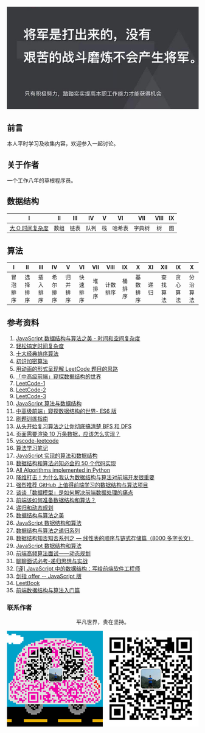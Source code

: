 ![image](./img/timg.jpg)
<br>

## 前言

本人平时学习及收集内容，欢迎参入一起讨论。

## 关于作者

一个工作八年的草根程序员。

## 数据结构

|                                                                     I                                                                     |  II  | III  |  IV  |  V  |   VI   |  VII   | VIII | IX  |
| :---------------------------------------------------------------------------------------------------------------------------------------: | :--: | :--: | :--: | :-: | :----: | :----: | :--: | :-: |
| [大 O 时间复杂度](https://github.com/cs-learning-record/algorithm/blob/master/%E5%A4%A7O%E6%97%B6%E9%97%B4%E5%A4%8D%E6%9D%82%E5%BA%A6.md) | 数组 | 链表 | 队列 | 栈  | 哈希表 | 字典树 |  树  | 图  |

## 算法

|    I     |    II    |   III    |    IV    |    V     |    VI    |  VII   |   VIII   |   IX   |    X     |  XI  |   XII    |    IX    |    X     |
| :------: | :------: | :------: | :------: | :------: | :------: | :----: | :------: | :----: | :------: | :--: | :------: | :------: | :------: |
| 冒泡排序 | 选择排序 | 插入排序 | 希尔排序 | 归并排序 | 快速排序 | 堆排序 | 计数排序 | 桶排序 | 基数排序 | 递归 | 查找算法 | 贪心算法 | 分治算法 | 回溯算法 |

## 参考资料

1. [JavaScript 数据结构与算法之美 - 时间和空间复杂度](https://github.com/biaochenxuying/blog/issues/29)
2. [轻松搞定时间复杂度](https://mp.weixin.qq.com/s/aUDrVMhFUT3LfsHfuBopTw)
3. [十大经典排序算法](https://github.com/hustcc/JS-Sorting-Algorithm)
4. [初识加密算法](https://mp.weixin.qq.com/s/8iBZ3_CIzw3kWjmPYACDrw)
5. [用动画的形式呈现解 LeetCode 题目的思路](https://github.com/MisterBooo/LeetCodeAnimation)
6. [「中高级前端」窥探数据结构的世界](https://juejin.im/post/5cd1ab3df265da03587c142a)
7. [LeetCode-1](https://github.com/azl397985856/leetcode)
8. [LeetCode-2](https://github.com/xcatliu/leetcode)
9. [LeetCode-3](https://github.com/LiangJunrong/document-library/tree/master/other-library/LeetCode)
10. [JavaScript 算法与数据结构](https://github.com/trekhleb/javascript-algorithms/blob/master/README.zh-CN.md)
11. [中高级前端」窥探数据结构的世界- ES6 版](https://juejin.im/post/5cd1ab3df265da03587c142a)
12. [刷题训练指南](https://github.com/apachecn/awesome-algorithm)
13. [从头开始复习算法之让你彻底搞清楚 BFS 和 DFS](https://mp.weixin.qq.com/s/AAsbpVevRRGEMrT7SdH60Q)
14. [页面需要渲染 10 万条数据，应该怎么实现？](https://www.cnblogs.com/ldld/p/11028179.html)
15. [vscode-leetcode](https://github.com/jdneo/vscode-leetcode)
16. [算法学习笔记](https://github.com/nonstriater/Learn-Algorithms)
17. [JavaScript 实现的算法和数据结构](https://github.com/ConardLi/awesome-coding-js)
18. [数据结构和算法必知必会的 50 个代码实现](https://github.com/wangzheng0822/algo)
19. [All Algorithms implemented in Python](https://github.com/TheAlgorithms/Python)
20. [降维打击！为什么我认为数据结构与算法对前端开发很重要](https://mp.weixin.qq.com/s/w532W5aVO67MyMeSpkI3uQ)
21. [强烈推荐 GitHub 上值得前端学习的数据结构与算法项目](https://segmentfault.com/a/1190000019842169)
22. [谈谈「数据模型」是如何解决前端数据处理的痛点](https://mp.weixin.qq.com/s/e061ugOvHoQqTe6EYqYHug)
23. [前端该如何准备数据结构和算法？](https://juejin.im/post/5d5b307b5188253da24d3cd1)
24. [递归和动态规划](https://mp.weixin.qq.com/s/GtnJYvvOoyeXH0h3tZZAkA)
25. [数据结构与算法之美](https://time.geekbang.org/column/article/39922)
26. [JavaScript 数据结构和算法](https://github.com/careteenL/data-structure_algorithm)
27. [数据结构与算法之递归系列](https://mp.weixin.qq.com/s/yy4LBfr-h5qvvQKncgFIug)
28. [数据结构知否知否系列之 — 线性表的顺序与链式存储篇（8000 多字长文）](https://mp.weixin.qq.com/s/wj8PJT1ZJNvYgpd_Kn8uoA)
29. [JavaScript 数据结构和算法](https://github.com/careteenL/data-structure_algorithm)
30. [前端高频算法面试——动态规划](https://mp.weixin.qq.com/s/po9s6cod7AGGqKsh5ufBjw)
31. [聊聊面试必考-递归思想与实战](https://juejin.im/post/5d85cda3f265da03b638e918)
32. [[译] JavaScript 中的数据结构：写给前端软件工程师](https://juejin.im/post/5de754faf265da33b12e8615)
33. [剑指 offer -- JavaScript 版](https://www.nowcoder.com/discuss/49349)
34. [LeetBook](https://github.com/hk029/leetbook)
35. [前端数据结构与算法入门篇](https://juejin.im/post/5d65ffa051882518e0056241)

### 联系作者

<div align="center">
    <p>
        平凡世界，贵在坚持。
    </p>
    <img src="./img/contact.png" />
</div>
